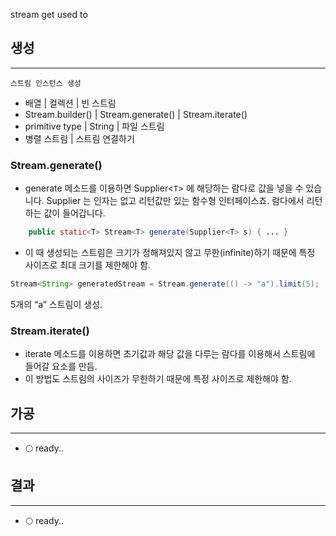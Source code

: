 
stream get used to


## 생성

---
`스트림 인스턴스 생성`


- 배열 | 컬렉션 | 빈 스트림
- Stream.builder() | Stream.generate() |  Stream.iterate()
- primitive type | String | 파일 스트림
- 병렬 스트림 | 스트림 연결하기


### Stream.generate()
- generate 메소드를 이용하면 Supplier<`T`> 에 해당하는 람다로 값을 넣을 수 있습니다. Supplier<T> 는 인자는 없고 리턴값만 있는 함수형 인터페이스죠. 람다에서 리턴하는 값이 들어갑니다.

```java
    public static<T> Stream<T> generate(Supplier<T> s) { ... }
```
- 이 때 생성되는 스트림은 크기가 정해져있지 않고 무한(infinite)하기 때문에 특정 사이즈로 최대 크기를 제한해야 함.

```java
Stream<String> generatedStream = Stream.generate(() -> "a").limit(5);
```
5개의 “a” 스트림이 생성.

### Stream.iterate()
- iterate 메소드를 이용하면 초기값과 해당 값을 다루는 람다를 이용해서 스트림에 들어갈 요소를 만듬.
- 이 방법도 스트림의 사이즈가 무한하기 때문에 특정 사이즈로 제한해야 함.

## 가공

---
- 🌕 ready..
## 결과

---
- 🌕 ready..